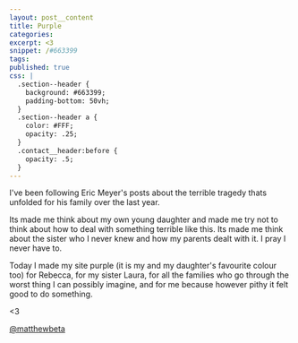 ```yaml
---
layout: post__content
title: Purple
categories:
excerpt: <3
snippet: /#663399
tags:
published: true
css: |
  .section--header {
    background: #663399;
    padding-bottom: 50vh;
  }
  .section--header a {
    color: #FFF;
    opacity: .25;
  }
  .contact__header:before {
    opacity: .5;
  }
---
```


I've been following Eric Meyer's posts about the terrible tragedy thats unfolded for his family over the last year.

Its made me think about my own young daughter and made me try not to think about how to deal with something terrible like this. Its made me think about the sister who I never knew and how my parents dealt with it. I pray I never have to.

Today I made my site purple (it is my and my daughter's favourite colour too) for Rebecca, for my sister Laura, for all the families who go through the worst thing I can possibly imagine, and for me because however pithy it felt good to do something.

<3

<a href="http://twitter.com/matthewbeta" class="signature">@matthewbeta</a>
